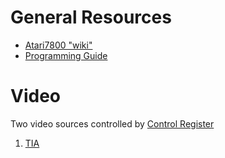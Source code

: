 General Resources
=================

* [Atari7800 "wiki"](https://sites.google.com/site/atari7800wiki/home)
* [Programming Guide](http://pdf.textfiles.com/technical/7800_software.pdf)

Video
=====

Two video sources controlled by [Control Register](https://sites.google.com/site/atari7800wiki/7800-control-register)
1. [TIA](http://www.atarihq.com/danb/tia.shtml)
